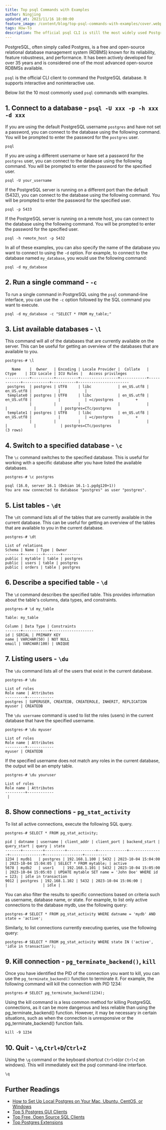 ```yaml
---
title: Top psql Commands with Examples
author: Ningjing
updated_at: 2023/11/16 18:00:00
feature_image: /content/blog/top-psql-commands-with-examples/cover.webp
tags: How-To
description: The official psql CLI is still the most widely used PostgreSQL client. Let's learn the most common psql commands by example.
---
```


PostgreSQL, often simply called Postgres, is a free and open-source relational database management system (RDBMS) known for its reliability, feature robustness, and performance. It has been actively developed for over 35 years and is considered one of the most advanced open-source RDBMSs available.

`psql` is the official CLI client to command the PostgreSQL database. It supports interactive and noninteractive use.

Below list the 10 most commonly used `psql` commands with examples.

## 1. Connect to a database - `psql -U xxx -p -h xxx -d xxx`

If you are using the default PostgreSQL username `postgres` and have not set a password, you can connect to the database using the following command. You will be prompted to enter the password for the `postgres` user.

```text
psql
```

If you are using a different username or have set a password for the `postgres` user, you can connect to the database using the following command. You will be prompted to enter the password for the specified user.

```text
psql -U your_username
```

If the PostgreSQL server is running on a different port than the default (5432), you can connect to the database using the following command. You will be prompted to enter the password for the specified user.

```text
psql -p 5433
```

If the PostgreSQL server is running on a remote host, you can connect to the database using the following command. You will be prompted to enter the password for the specified user.

```text
psql -h remote_host -p 5432
```

In all of these examples, you can also specify the name of the database you want to connect to using the `-d` option. For example, to connect to the database named `my_database`, you would use the following command:

```text
psql -d my_database
```

## 2. Run a single command - `-c`

To run a single command in PostgreSQL using the `psql` command-line interface, you can use the `-c` option followed by the SQL command you want to execute.

```text
psql -d my_database -c "SELECT * FROM my_table;"
```

## 3. List available databases - `\l`

This command will all of the databases that are currently available on the server. This can be useful for getting an overview of the databases that are available to you.

```text
postgres-# \l

   Name    |  Owner   | Encoding | Locale Provider |  Collate   |   Ctype    | ICU Locale | ICU Rules |   Access privileges
-----------+----------+----------+-----------------+------------+------------+------------+-----------+-----------------------
 postgres  | postgres | UTF8     | libc            | en_US.utf8 | en_US.utf8 |            |           |
 template0 | postgres | UTF8     | libc            | en_US.utf8 | en_US.utf8 |            |           | =c/postgres          +
           |          |          |                 |            |            |            |           | postgres=CTc/postgres
 template1 | postgres | UTF8     | libc            | en_US.utf8 | en_US.utf8 |            |           | =c/postgres          +
           |          |          |                 |            |            |            |           | postgres=CTc/postgres
(3 rows)
```

## 4. Switch to a specified database - `\c`

The `\c` command switches to the specified database. This is useful for working with a specific database after you have listed the available databases.

```text
postgres-# \c postgres

psql (16.0, server 16.1 (Debian 16.1-1.pgdg120+1))
You are now connected to database "postgres" as user "postgres".
```

## 5. List tables - `\dt`

The `\dt` command lists all of the tables that are currently available in the current database. This can be useful for getting an overview of the tables that are available to you in the current database.

```text
postgres-# \dt

List of relations
Schema | Name | Type | Owner
-------+---------+-------+--------
public | mytable | table | postgres
public | users | table | postgres
public | orders | table | postgres
```

## 6. Describe a specified table - `\d`

The `\d` command describes the specified table. This provides information about the table's columns, data types, and constraints.

```text
postgres-# \d my_table

Table: my_table

Column | Data Type | Constraints
-------+------------+-------------------
id | SERIAL | PRIMARY KEY
name | VARCHAR(50) | NOT NULL
email | VARCHAR(100) | UNIQUE
```

## 7. Listing users - `\du`

The `\du` command lists all of the users that exist in the current database.

```text
postgres-# \du

List of roles
Role name | Attributes
---------+------------
postgres | SUPERUSER, CREATEDB, CREATEROLE, INHERIT, REPLICATION
myuser | CREATEDB
```

The `\du username` command is used to list the roles (users) in the current database that have the specified username.

```text
postgres-# \du myuser

List of roles
Role name | Attributes
---------+------------
myuser | CREATEDB

```

If the specified username does not match any roles in the current database, the output will be an empty table.

```text
postgres-# \du youruser

List of roles
Role name | Attributes
---------+------------
 |
```

## 8. Show connections - `pg_stat_activity`

To list all active connections, execute the following SQL query.

```text
postgres-# SELECT * FROM pg_stat_activity;

pid | datname | username | client_addr | client_port | backend_start | query_start | query | state
-------+---------+---------+-------------+-------------+---------------+---------------+-----------------+----------
1234 | mydb1   | postgres | 192.168.1.100 | 5432 | 2023-10-04 15:04:00 | 2023-10-04 15:04:05 | SELECT * FROM mytable; | active
5678 | mydb2   | user1    | 192.168.1.101 | 5432 | 2023-10-04 15:05:00 | 2023-10-04 15:05:03 | UPDATE mytable SET name = 'John Doe' WHERE id = 123; | idle in transaction
9012 | postgres | 192.168.1.102 | 5432 | 2023-10-04 15:06:00 |                |                | idle |

```

You can also filter the results to specific connections based on criteria such as username, database name, or state. For example, to list only active connections to the database mydb, use the following query:

```text
postgres-# SELECT * FROM pg_stat_activity WHERE datname = 'mydb' AND state = 'active';
```

Similarly, to list connections currently executing queries, use the following query:

```text
postgres-# SELECT * FROM pg_stat_activity WHERE state IN ('active', 'idle in transaction');
```

## 9. Kill connection - `pg_terminate_backend()`, `kill`

Once you have identified the PID of the connection you want to kill, you can use the `pg_terminate_backend()` function to terminate it. For example, the following command will kill the connection with PID 1234:

```text
postgres-# SELECT pg_terminate_backend(1234);
```

Using the kill command is a less common method for killing PostgreSQL connections, as it can be more dangerous and less reliable than using the pg_terminate_backend() function. However, it may be necessary in certain situations, such as when the connection is unresponsive or the pg_terminate_backend() function fails.

```text
kill -9 1234
```

## 10. Quit - `\q`,`Ctrl+D`/`Ctrl+Z`

Using the `\q` command or the keyboard shortcut `Ctrl+D`(or `Ctrl+Z` on windows). This will immediately exit the psql command-line interface.

```text
\q
```

## Further Readings

- [How to Set Up Local Postgres on Your Mac, Ubuntu, CentOS, or Windows](/blog/how-to-install-local-postgres-on-mac-ubuntu-centos-windows/)
- [Top 5 Postgres GUI Clients](/blog/top-postgres-gui-client/)
- [Top Free, Open Source SQL Clients](/blog/top-open-source-sql-clients)
- [Top Postgres Extensions](/blog/top-postgres-extension/)
